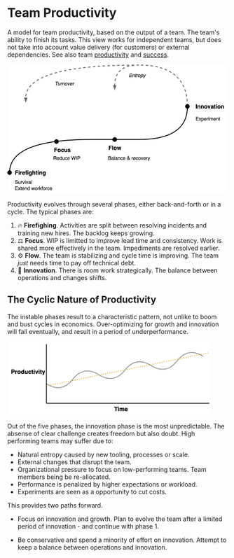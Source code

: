 # Team Productivity

A model for team productivity, based on the output of a team. The team's ability to finish its tasks. This view works for independent teams, but does not take into account value delivery (for customers) or external dependencies. See also team [productivity](team-productivity.md) and [success](team-success.md).

<img src="../img/team-productivity-lifecycle.png" alt="team-maturity-lifecycle" style="height:21em;" />

Productivity evolves through several phases, either back-and-forth or in a cycle. The typical phases are:

1. 🔥 **Firefighing**. Activities are split between resolving incidents and training new hires. The backlog keeps growing.
2. ⚖️ **Focus**. WIP is limitted to improve lead time and consistency. Work is shared more effectively in the team. Impediments are resolved earlier.
3. ⚙️ **Flow**. The team is stabilizing and cycle time is improving. The team *just* needs time to pay off technical debt.
4. 🚀 **Innovation**. There is room work strategically. The balance between operations and changes shifts.



## The Cyclic Nature of Productivity

The instable phases result to a characteristic pattern, not unlike to boom and bust cycles in economics. Over-optimizing for growth and innovation will fail eventually, and result in a period of underperformance.

<img src="../img/productivity-cyclical-evolution.png" alt="productivity-cyclical-evolution" style="height:12em;" />

Out of the five phases, the innovation phase is the most unpredictable. The absense of clear challenge creates freedom but also doubt. High performing teams may suffer due to:

- Natural entropy caused by new tooling, processes or scale.
- External changes that disrupt the team.
- Organizational pressure to focus on low-performing teams. Team members being be re-allocated.
- Performance is penalized by higher expectations or workload.
- Experiments are seen as a opportunity to cut costs.

This provides two paths forward.

- Focus on innovation and growth. Plan to evolve the team after a limited period of innovation - and continue with phase 1.

- Be conservative and spend a minority of effort on innovation. Attempt to keep a balance between operations and innovation.


